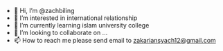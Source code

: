 - 👋 Hi, I’m @zachbiling
- 👀 I’m interested in international relationship
- 🌱 I’m currently learning islam university college
- 💞️ I’m looking to collaborate on ...
- 📫 How to reach me please send email to zakariansyach12@gmail.com

<!---
zachbiling/zachbiling is a ✨ special ✨ repository because its `README.md` (this file) appears on your GitHub profile.
You can click the Preview link to take a look at your changes.
--->
